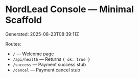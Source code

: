 
# NordLead Console — Minimal Scaffold

Generated: 2025-08-23T08:39:11Z

Routes:
- `/` — Welcome page
- `/api/health` — Returns `{ ok: true }`
- `/success` — Payment success stub
- `/cancel` — Payment cancel stub
